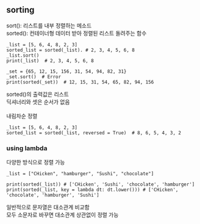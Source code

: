 ## sorting
sort(): 리스트를 내부 정렬하는 메소드  
sorted(): 컨테이너형 데이터 받아 정렬된 리스트 돌려주는 함수  

```
_list = [5, 6, 4, 8, 2, 3]
sorted_list = sorted(_list). # 2, 3, 4, 5, 6, 8
_list.sort()
print(_list)  # 2, 3, 4, 5, 6, 8

_set = {65, 12, 15, 156, 31, 54, 94, 82, 31}
_set.sort()  # Error
print(sorted(_set))  # 12, 15, 31, 54, 65, 82, 94, 156
```
sorted()의 출력값은 리스트  
딕셔너리와 셋은 순서가 없음  
<br>
내림차순 정렬
```
_list = [5, 6, 4, 8, 2, 3]
sorted_list = sorted(_list, reversed = True)  # 8, 6, 5, 4, 3, 2
```

### using lambda
다양한 방식으로 정렬 가능  
```
_list = ["CHicken", "hamburger", "Sushi", "chocolate"]

print(sorted(_list)) # ['CHicken', 'Sushi', 'chocolate', 'hamburger']
print(sorted(_list, key = lambda dt: dt.lower())) # ['CHicken', 'chocolate', 'hamburger', 'Sushi']
```
일반적으로 문자열은 대소관계 비교함  
모두 소문자로 바꾸면 대소관계 상관없이 정렬 가능  
